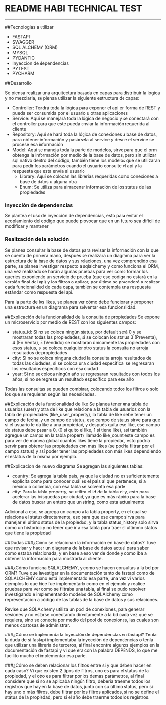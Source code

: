 # README HABI TECHNICAL TEST
***
##Tecnologias a utilizar

- FASTAPI
- SWAGGER
- SQL ALCHEMY (ORM)
- MYSQL
- PYDANTIC
- Inyeccion de dependencias
- PYTEST
- PYCHARM

##Desarrollo

Se piensa realizar una arquitectura basada en capas para distribuir la logica
y no mezclarla, se piensa utilizar la siguiente estructura de capas:

- Controller: Tendrá toda la lógica para exponer el api en forma de REST y pueda
ser consumida por el usuario u otras aplicaciones
- Service: Aquí se manejará toda la lógica de negocio y se conectará con el controller
para que este pueda enviar la información requerida al cliente
- Repository: Aquí se hará toda la lógica de conexiones a base de datos, para obtener 
información y pasársela al service y desde el service se procese esa información 
- Model: Aquí se maneja toda la parte de modelos, sirve para que el orm obtenga la información
por medio de la base de datos, pero sin utilizar sql nativo dentro del código, también tiene los
  modelos que se utilizaran para pedir los parámetros cuando el usuario consulte el api y la respuesta
  que esta envía al usuario
    - Library: Aquí se colocan las librerías requeridas como conexiones a base de datos u alguna otra
    - Enum: Se utiliza para almacenar información de los status de las propiedades
    
### Inyección de dependencias
Se plantea el uso de inyección de dependencias, esto para evitar el acoplamiento del código que puede
provocar que en un futuro sea difícil de modificar y mantener

### Realización de la solución
Se planea consultar la base de datos para revisar la información con la que se cuenta de primera mano,
después se realizara un diagrama para ver la estructura de la base de datos y sus relaciones, una vez
comprendido esa parte, se planea investigar respecto a sqlalchemy y como funciona el ORM, una vez realizado se harán 
algunas pruebas para ver como formar los queries exponiendo un servicio de prueba (que ese codigo no 
estará en la versión final del api) y los filtros a aplicar, por último se procederá a realizar cada funcionalidad
de cada capa, también se contempla una respuesta estándar como respuesta del api.

Para la parte de los likes, se planea ver cómo debe funcionar y proponer una estructura en un diagrama para
solventar esa funcionalidad.

##Explicación de la funcionalidad de la consulta de propiedades
Se expone un microservicio por medio de REST con los siguientes campos:
- status_id: Si no se coloca ningún status, por default será 0 y se mostraran todas las propiedades, si se colocan los status
  3 (Preventa), 4 (En Venta), 5 (Vendido) se mostrarán únicamente las propiedades con esos status, si se coloca cualquier otro
  status la consulta no arroja resultados de propiedades
- city: Si no se coloca ninguna ciudad la consulta arroja resultados de todas las ciudades, si se coloca una ciudad específica,
  se regresaran los resultados específicos con esa ciudad
- year: Si no se coloca ningún año se regresaran resultados con todos los años, si no se regresa un resultado específico para ese 
año
  
Todas las consultas se pueden combinar, colocando todos los filtros o solo los que se requieran según las necesidades.

##Explicación de la funcionalidad de like
Se planea tener una tabla de usuarios (user) y otra de like que relacione a la tabla de usuarios con la tabla de
propiedades (like_user_property), la tabla de like debe tener un campo de fecha, y un campo de status, ese campo de 
status sirve para que si el usuario le da like a una propiedad, y después quita ese like, ese campo de status debe
pasar a 0, (0 si quito el like, 1 si tiene like), asi también agregue un campo en la tabla property llamado like_count
este campo es para ver de manera global cuantos likes tiene la propiedad, esto podría servir para obtener las propiedades
con más likes (se podría filtrar por el campo status) y así poder tener las propiedades con más likes dependiendo el estatus
de la misma por ejemplo.

##Explicacion del nuevo diagrama
Se agregan las siguientes tablas:
- country: Se agrega la tabla pais, ya que la ciudad no es suficientemente explícita como para conocer cuál es el pais al 
  que pertenece, si a mexico o colombia, con esa tabla se solventa esa parte
- city: Para la tabla property, se utiliza el id de la tabla city, esto para acelerar las búsquedas por ciudad, ya que es más
rápido para la base de datos buscar un entero que un string, como esta actualmente
  
Adicional a eso, se agrega un campo a la tabla property, en el cual se relaciona el status directamente, eso para que ese campo
sirva para manejar el ultimo status de la propiedad, y la tabla status_history solo sirva como un historico y no tener que ir a
esa tabla para traer el ultimmo statos que tiene la propiedad

##Dudas
###¿Cómo se relacionan la información en base de datos?
Tuve que revisar y hacer un diagrama de la base de datos actual para saber como estaba relacionada, y en base a eso ver de donde y como
iba a obtener la información para mostrarla al cliente.

###¿Cómo funciona SQLALCHEMY, y como se hacen consultas a la bd por ORM?
Tuve que investigar en la documentación tanto de fastapi como de SQLALCHEMY como está implementado esa parte, una vez vi varios
ejemplos lo que hice fue implementarlo como en el ejemplo y realice pruebas para ver como se filtraba una tabla, al final se pudo 
resolver investigando e implementando modelos de SQLAlchemy como representacion a código de las tablas de la base de datos y sus
relaciones.

Revise que SQLAlchemy utiliza un pool de conexiones, para generar sesiones y no estarse conectando directamente a la bd cada vez que
se requiera, sino se conecta por medio del pool de conexiones, las cuales son menos costosas de administrar.

###¿Cómo se implementa la inyección de dependencias en fastapi?
Tenía la duda de si fastapi implementaba la inyección de dependencias o tenía que utilizar una librería de terceros, al final encontre
algunos ejemplos en la documentación de fastapi y vi que era con la palabra DEPENDS, lo que me facilito mucho el implementar esa parte.

###¿Cómo se deben relacionar los filtros entre si y que deben hacer en cada caso?
Vi que existen 2 tipos de filtros, uno es para el status de la propiedad, y el otro es para filtrar por los demas parámetros,
al final considere que si no se aplicaba ningún filtro, debería traerme todos los registros que hay en la base de datos, junto con su 
último status, pero si hay uno o más filtros, debe filtrar por los filtros aplicados, si no se define el status de la propiedad, pero si el 
año debe traerme todos los registros.